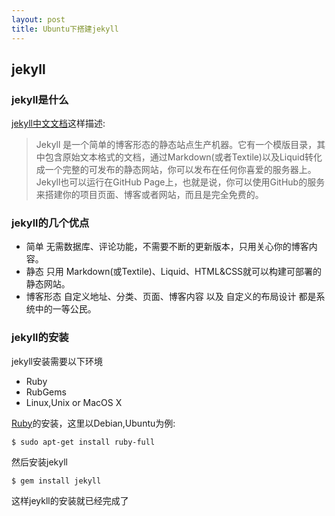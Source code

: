 ```yaml
---
layout: post
title: Ubuntu下搭建jekyll
---
```


## jekyll
### jekyll是什么
[jekyll中文文档](http://jekyll.com.cn)这样描述:
> Jekyll 是一个简单的博客形态的静态站点生产机器。它有一个模版目录，其中包含原始文本格式的文档，通过Markdown(或者Textile)以及Liquid转化成一个完整的可发布的静态网站，你可以发布在任何你喜爱的服务器上。Jekyll也可以运行在GitHub Page上，也就是说，你可以使用GitHub的服务来搭建你的项目页面、博客或者网站，而且是完全免费的。

### jekyll的几个优点
- 简单
  无需数据库、评论功能，不需要不断的更新版本，只用关心你的博客内容。
- 静态
  只用 Markdown(或Textile)、Liquid、HTML&CSS就可以构建可部署的静态网站。
- 博客形态
  自定义地址、分类、页面、博客内容 以及 自定义的布局设计 都是系统中的一等公民。

### jekyll的安装
jekyll安装需要以下环境
- Ruby
- RubGems
- Linux,Unix or MacOS X

[Ruby](https://www.ruby-lang.org/en/documentation/installation/)的安装，这里以Debian,Ubuntu为例:

`$ sudo apt-get install ruby-full`

然后安装jekyll

`$ gem install jekyll`

这样jeykll的安装就已经完成了
